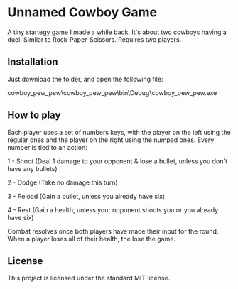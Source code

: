# Unnamed Cowboy Game
A tiny startegy game I made a while back. It's about two cowboys having a duel. Similar to Rock-Paper-Scissors. Requires two players.

## Installation
Just download the folder, and open the following file:

cowboy_pew_pew\cowboy_pew_pew\bin\Debug\cowboy_pew_pew.exe

## How to play
Each player uses a set of numbers keys, with the player on the left using the regular ones and the player on the right using the numpad ones. Every number is tied to an action:

1 - Shoot (Deal 1 damage to your opponent & lose a bullet, unless you don't have any bullets)

2 - Dodge (Take no damage this turn)

3 - Reload (Gain a bullet, unless you already have six)

4 - Rest (Gain a health, unless your opponent shoots you or you already have six)

Combat resolves once both players have made their input for the round. When a player loses all of their health, the lose the game. 

## License
This project is licensed under the standard MIT license. 

